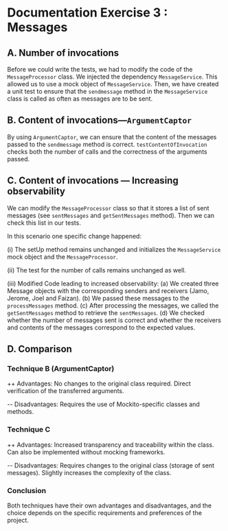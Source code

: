 # Documentation Exercise 3 : Messages

## A. Number of invocations
Before we could write the tests, we had to modify the code of the `MessageProcessor` class. We injected the dependency 
`MessageService`. This allowed us to use a mock object of `MessageService`.
Then, we have created a unit test to ensure that the `sendmessage` method in the `MessageService` class is called as 
often as messages are to be sent.

## B. Content of invocations—`ArgumentCaptor`
By using `ArgumentCaptor`, we can ensure that the content of the messages passed to the `sendmessage` method is correct.
`testContentOfInvocation` checks both the number of calls and the correctness of the arguments passed.

## C. Content of invocations — Increasing observability
We can modify the `MessageProcessor` class so that it stores a list of sent messages (see `sentMessages` and `getSentMessages` method). 
Then we can check this list in our tests.

In this scenario one specific change happened:

(i) The setUp method remains unchanged and initializes the `MessageService` mock object and the `MessageProcessor`.

(ii) The test for the number of calls remains unchanged as well.

(iii) Modified Code leading to increased observability:
(a) We created three Message objects with the corresponding senders and receivers (Jamo, Jerome, Joel and Faizan).
(b) We passed these messages to the `processMessages` method.
(c) After processing the messages, we called the `getSentMessages` method to retrieve the `sentMessages`.
(d) We checked whether the number of messages sent is correct and whether the receivers and contents of the messages 
correspond to the expected values.

## D. Comparison
### Technique B (ArgumentCaptor) 

++ Advantages: No changes to the original class required. Direct verification of the transferred arguments.

-- Disadvantages: Requires the use of Mockito-specific classes and methods.

### Technique C
++ Advantages: Increased transparency and traceability within the class. Can also be implemented without mocking frameworks.

-- Disadvantages: Requires changes to the original class (storage of sent messages). Slightly increases the complexity of the class.

### Conclusion
Both techniques have their own advantages and disadvantages, and the choice depends on the specific requirements and 
preferences of the project.

